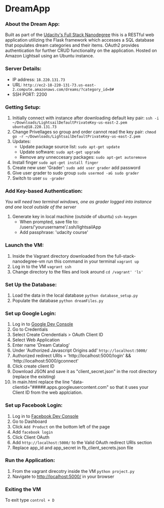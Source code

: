 # DreamApp

### About the Dream App:
Built as part of the [Udacity's Full Stack Nanodegree](https://classroom.udacity.com/nanodegrees/nd004/parts/8d3e23e1-9ab6-47eb-b4f3-d5dc7ef27bf0/modules/bc51d967-cb21-46f4-90ea-caf73439dc59/lessons/262a84d7-86dc-487d-98f9-648aa7ca5a0f/concepts/079be127-2d22-4c62-91a8-aa031e760eb0) this is a RESTful web application utilizing the Flask framework which accesses a SQL database that populates dream categories and their items. OAuth2 provides authentication for further CRUD functionality on the application. Hosted on Amazon Lightsail using an Ubuntu instance.

### Server Details:
* IP address: `18.220.131.73`
* URL: `http://ec2-18-220-131-73.us-east-2.compute.amazonaws.com/dreams/?category_id=8#`
* SSH PORT: 2200

### Getting Setup:
1. Initially connect with instance after downloading default key pair:
   `ssh -i ~/Downloads/LightsailDefaultPrivateKey-us-east-2.pem ubuntu@18.220.131.73`
2. Change Privellages so group and order cannot read the key pair:
   `chmod go -r ~/Downloads/LightsailDefaultPrivateKey-us-east-2.pem`
3. Updates:
   * Update package source list: `sudo apt-get update`
   * Update software: `sudo apt-get upgrade`
   * Remove any unneccesary packages: `sudo apt-get autoremove`
4. Install finger
   `sudo apt-get install finger`
5. Create new user 'Grader':
   `sudo add user grader`
   add password
6. Give user grader to sudo group
   `sudo usermod -aG sudo grader`
7. Switch to user
   `su -grader`

### Add Key-based Authentication:
*You will need two terminal windows, one as grader logged into instance and one local outside of the server*
1. Generate key in local machine (outside of ubuntu)
   `ssh-keygen`
   * When prompted, save file to: /users/'yourusername'/.ssh/lightsailApp
   * Add passphrase: 'udacity course'
   


### Launch the VM:
1. Inside the Vagrant directory downloaded from the full-stack-nanodegree-vm run this command in your terminal
   `vagrant up`
2. Log in to the VM 
   `vagrant ssh`
3. Change directory to the files and look around
   `cd /vagrant' 'ls' `
   
### Set Up the Database:
1. Load the data in the local database
   `python database_setup.py`
2. Populate the database
   `python dreamFiles.py `

### Set up Google Login:
1. Log in to [Google Dev Console](https://console.developers.google.com/)
2. Go to Credentials
3. Select Create Crendentials > OAuth Client ID
4. Select Web Application
5. Enter name 'Dream Catalog'
6. Under 'Authorized Javascript Origins add' `http://localhost:5000/`
7. Authorized redirect URIs = 'http://localhost:5000/login' && 'http://localhost:5000/gconnect'
8. Click create client ID
9. Download JSON and save it as "client_secret.json" in the root directory (replace the existing)
10. In main.html replace the line "data-clientid="#####.apps.googleusercontent.com" so that it uses your Client ID from the web applciation.

### Set up Facebook Login:
1. Log in to [Facebook Dev Console](https://developers.facebook.com/)
2. Go to Dashboard
3. Click `Add Product` on the bottom left of the page
4. Add `facebook login`
5. Click Client OAuth
6. Add `http://localhost:5000/` to the Valid OAuth redirect URIs section
7. Replace app_id and app_secret in fb_client_secrets.json file

### Run the Application:
1. From the vagrant direcotry inside the VM
   `python project.py`
2. Navigate to [http://localhost:5000/](http://localhost:5000/) in your browser

### Exiting the VM
To exit type `control + D`
